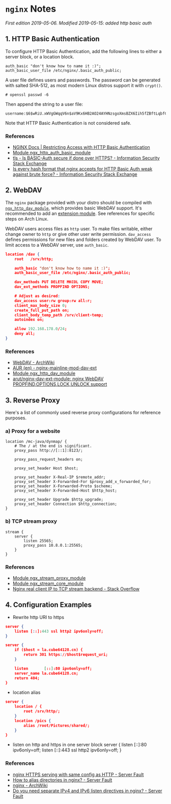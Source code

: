 # `nginx` Notes

*First edition 2019-05-06.*
*Modified 2019-05-15: added http basic auth*

## 1. HTTP Basic Authentication

To configure HTTP Basic Authentication, add the following lines to either a server block, or a location block.
```
auth_basic "don't know how to name it :)";
auth_basic_user_file /etc/nginx/.basic_auth_public;
```

A user file defines users and passwords. The password can be generated with salted SHA-512, as most modern Linux distros support it with `crypt()`.
```
# openssl passwd -6
```
Then append the string to a user file:
```
username:$6$wRiU.xWVgGWqqV6n$aV9Kx6HB2AO24AYHNzsgoXmsBZX6Iih5fZBftLqbfCO/yx5EFBtreOEBtFkZ2RihSV.lL0gaQFwyTIu7AzUMN0
```

Note that HTTP Basic Authentication is not considered safe.

### References
* [NGINX Docs | Restricting Access with HTTP Basic Authentication](https://docs.nginx.com/nginx/admin-guide/security-controls/configuring-http-basic-authentication/)
* [Module ngx_http_auth_basic_module](http://nginx.org/en/docs/http/ngx_http_auth_basic_module.html)
* [tls - Is BASIC-Auth secure if done over HTTPS? - Information Security Stack Exchange](https://security.stackexchange.com/questions/988/is-basic-auth-secure-if-done-over-https)
* [Is every hash format that nginx accepts for HTTP Basic Auth weak against brute force? - Information Security Stack Exchange](https://security.stackexchange.com/questions/46883/is-every-hash-format-that-nginx-accepts-for-http-basic-auth-weak-against-brute-f)

## 2. WebDAV
The `nginx` package provided with your distro should be compiled with [`ngx_http_dav_module`](http://nginx.org/en/docs/http/ngx_http_dav_module.html), which provides basic WebDAV support. It's recommended to add an [extension module](https://github.com/arut/nginx-dav-ext-module). See references for specific steps on Arch Linux.

WebDAV users access files as `http` user. To make files writable, either change owner to `http` or give other user write permission. `dav_access` defines permissions for new files and folders created by WebDAV user. To limit access to a WebDAV server, use `auth_basic`.
```json
location /dav {
    root   /srv/http;

    auth_basic "don't know how to name it :)";
    auth_basic_user_file /etc/nginx/.basic_auth_public;

    dav_methods PUT DELETE MKCOL COPY MOVE;
    dav_ext_methods PROPFIND OPTIONS;

    # Adjust as desired:
    dav_access user:rw group:rw all:r;
    client_max_body_size 0;
    create_full_put_path on;
    client_body_temp_path /srv/client-temp;
    autoindex on;

    allow 192.168.178.0/24;
    deny all;
}
```

### References
* [WebDAV - ArchWiki](https://wiki.archlinux.org/index.php/WebDAV)
* [AUR (en) - nginx-mainline-mod-dav-ext](https://aur.archlinux.org/packages/nginx-mainline-mod-dav-ext/)
* [Module ngx_http_dav_module](http://nginx.org/en/docs/http/ngx_http_dav_module.html)
* [arut/nginx-dav-ext-module: nginx WebDAV PROPFIND,OPTIONS,LOCK,UNLOCK support](https://github.com/arut/nginx-dav-ext-module)

## 3. Reverse Proxy

Here's a list of commonly used reverse proxy configurations for reference purposes.

### a) Proxy for a website
```
location /mc-java/dynmap/ {
    # The / at the end is significant.
    proxy_pass http://[::1]:8123/;

    proxy_pass_request_headers on;

    proxy_set_header Host $host;

    proxy_set_header X-Real-IP $remote_addr;
    proxy_set_header X-Forwarded-For $proxy_add_x_forwarded_for;
    proxy_set_header X-Forwarded-Proto $scheme;
    proxy_set_header X-Forwarded-Host $http_host;

    proxy_set_header Upgrade $http_upgrade;
    proxy_set_header Connection $http_connection;
}
```

### b) TCP stream proxy
```
stream {
    server {
        listen 25565;
        proxy_pass 10.8.0.1:25565;
    }
}
```

### References
* [Module ngx_stream_proxy_module](http://nginx.org/en/docs/stream/ngx_stream_proxy_module.html)
* [Module ngx_stream_core_module](http://nginx.org/en/docs/stream/ngx_stream_core_module.html)
* [Nginx real client IP to TCP stream backend - Stack Overflow](https://stackoverflow.com/questions/40873393/nginx-real-client-ip-to-tcp-stream-backend)

## 4. Configuration Examples
* Rewrite http URI to https
```json
server {
    listen [::]:443 ssl http2 ipv6only=off;
}

server {
    if ($host = la.cube64128.cn) {
        return 301 https://$host$request_uri;
    }

    listen       [::]:80 ipv6only=off;
    server_name la.cube64128.cn;
    return 404; 
}
```

* location alias
```json
server {
    location / {
        root /srv/http/;
    }
    location /pics {
        alias /root/Pictures/shared/;
    }
}
```

* listen on http and https in one server block
server {
    listen [::]:80 ipv6only=off;
    listen [::]:443 ssl http2 ipv6only=off;
}


### References
* [nginx HTTPS serving with same config as HTTP - Server Fault](https://serverfault.com/questions/10854/nginx-https-serving-with-same-config-as-http)
* [How to alias directories in nginx? - Server Fault](https://serverfault.com/questions/748634/how-to-alias-directories-in-nginx)
* [nginx - ArchWiki](https://wiki.archlinux.org/index.php/Nginx)
* [Do you need separate IPv4 and IPv6 listen directives in nginx? - Server Fault](https://serverfault.com/questions/638367/do-you-need-separate-ipv4-and-ipv6-listen-directives-in-nginx)
